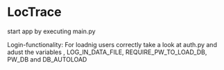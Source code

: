# LocTrace

start app by executing main.py

Login-functionality:
For loadnig users correctly take a look at auth.py and adust the variables , LOG_IN_DATA_FILE, REQUIRE_PW_TO_LOAD_DB, PW_DB and DB_AUTOLOAD 